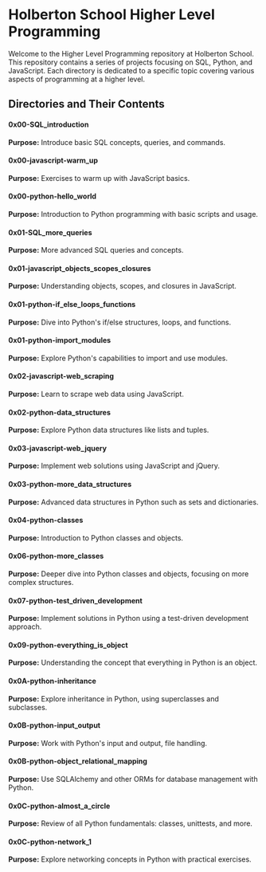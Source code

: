 # Holberton School Higher Level Programming

Welcome to the Higher Level Programming repository at Holberton School. This repository contains a series of projects focusing on SQL, Python, and JavaScript. Each directory is dedicated to a specific topic covering various aspects of programming at a higher level.

## Directories and Their Contents

#### 0x00-SQL_introduction
**Purpose:** Introduce basic SQL concepts, queries, and commands.

#### 0x00-javascript-warm_up
**Purpose:** Exercises to warm up with JavaScript basics.

#### 0x00-python-hello_world
**Purpose:** Introduction to Python programming with basic scripts and usage.

#### 0x01-SQL_more_queries
**Purpose:** More advanced SQL queries and concepts.

#### 0x01-javascript_objects_scopes_closures
**Purpose:** Understanding objects, scopes, and closures in JavaScript.

#### 0x01-python-if_else_loops_functions
**Purpose:** Dive into Python's if/else structures, loops, and functions.

#### 0x01-python-import_modules
**Purpose:** Explore Python's capabilities to import and use modules.

#### 0x02-javascript-web_scraping
**Purpose:** Learn to scrape web data using JavaScript.

#### 0x02-python-data_structures
**Purpose:** Explore Python data structures like lists and tuples.

#### 0x03-javascript-web_jquery
**Purpose:** Implement web solutions using JavaScript and jQuery.

#### 0x03-python-more_data_structures
**Purpose:** Advanced data structures in Python such as sets and dictionaries.

#### 0x04-python-classes
**Purpose:** Introduction to Python classes and objects.

#### 0x06-python-more_classes
**Purpose:** Deeper dive into Python classes and objects, focusing on more complex structures.

#### 0x07-python-test_driven_development
**Purpose:** Implement solutions in Python using a test-driven development approach.

#### 0x09-python-everything_is_object
**Purpose:** Understanding the concept that everything in Python is an object.

#### 0x0A-python-inheritance
**Purpose:** Explore inheritance in Python, using superclasses and subclasses.

#### 0x0B-python-input_output
**Purpose:** Work with Python's input and output, file handling.

#### 0x0B-python-object_relational_mapping
**Purpose:** Use SQLAlchemy and other ORMs for database management with Python.

#### 0x0C-python-almost_a_circle
**Purpose:** Review of all Python fundamentals: classes, unittests, and more.

#### 0x0C-python-network_1
**Purpose:** Explore networking concepts in Python with practical exercises.
